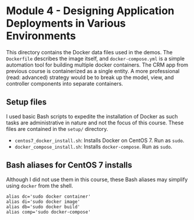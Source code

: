 # Module 4 - Designing Application Deployments in Various Environments
This directory contains the Docker data files used in the demos.
The `Dockerfile` describes the image itself, and `docker-compose.yml`
is a simple automation tool for building multiple docker containers.
The CRM app from previous course is containerized as a single entity.
A more professional (read: advanced) strategy would be to break up
the model, view, and controller components into separate containers.

## Setup files
I used basic Bash scripts to expedite the installation of Docker as
such tasks are administrative in nature and not the focus of this course.
These files are contained in the `setup/` directory.
  * `centos7_docker_install.sh`: Installs Docker on CentOS 7. Run as `sudo`.
  * `docker_compose_install.sh`: Installs `docker-compose`. Run as `sudo`.

## Bash aliases for CentOS 7 installs

Although I did not use them in this course, these Bash aliases may
simplify using `docker` from the shell.

```
alias dc='sudo docker container'
alias di='sudo docker image'
alias db='sudo docker build'
alias comp='sudo docker-compose'
```
